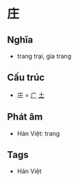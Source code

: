 # 庄

## Nghĩa

* trang trại, gia trang

## Cấu trúc
* 庄 = [广](广.md) [土](土.md)

## Phát âm

* Hán Việt: trang

## Tags
* Hán Việt

<script>window.HANZI_FIELD='庄';</script>
